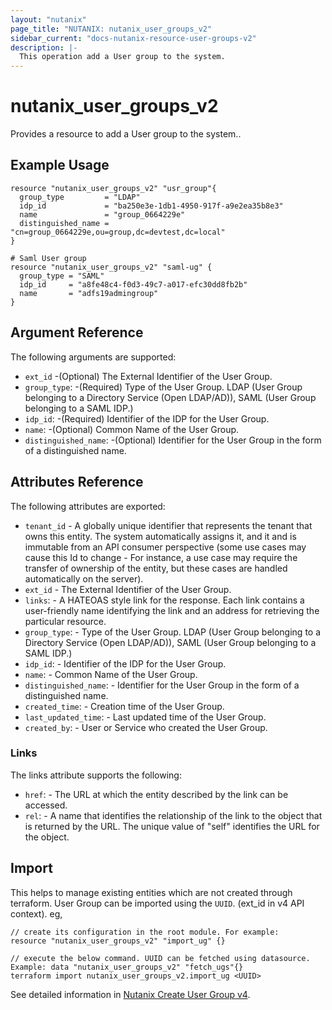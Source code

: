 ```yaml
---
layout: "nutanix"
page_title: "NUTANIX: nutanix_user_groups_v2"
sidebar_current: "docs-nutanix-resource-user-groups-v2"
description: |-
  This operation add a User group to the system.
---
```


# nutanix_user_groups_v2

Provides a resource to add a User group to the system..

## Example Usage

```hcl
resource "nutanix_user_groups_v2" "usr_group"{
  group_type         = "LDAP"
  idp_id             = "ba250e3e-1db1-4950-917f-a9e2ea35b8e3"
  name               = "group_0664229e"
  distinguished_name = "cn=group_0664229e,ou=group,dc=devtest,dc=local"
}

# Saml User group
resource "nutanix_user_groups_v2" "saml-ug" {
  group_type = "SAML"
  idp_id     = "a8fe48c4-f0d3-49c7-a017-efc30dd8fb2b"
  name       = "adfs19admingroup"
}

```

## Argument Reference

The following arguments are supported:

- `ext_id` -(Optional) The External Identifier of the User Group.
- `group_type`: -(Required) Type of the User Group. LDAP (User Group belonging to a Directory Service (Open LDAP/AD)), SAML (User Group belonging to a SAML IDP.)
- `idp_id`: -(Required) Identifier of the IDP for the User Group.
- `name`: -(Optional) Common Name of the User Group.
- `distinguished_name`: -(Optional) Identifier for the User Group in the form of a distinguished name.

## Attributes Reference

The following attributes are exported:

- `tenant_id` - A globally unique identifier that represents the tenant that owns this entity. The system automatically assigns it, and it and is immutable from an API consumer perspective (some use cases may cause this Id to change - For instance, a use case may require the transfer of ownership of the entity, but these cases are handled automatically on the server).
- `ext_id` - The External Identifier of the User Group.
- `links`: - A HATEOAS style link for the response. Each link contains a user-friendly name identifying the link and an address for retrieving the particular resource.
- `group_type`: - Type of the User Group. LDAP (User Group belonging to a Directory Service (Open LDAP/AD)), SAML (User Group belonging to a SAML IDP.)
- `idp_id`: - Identifier of the IDP for the User Group.
- `name`: - Common Name of the User Group.
- `distinguished_name`: - Identifier for the User Group in the form of a distinguished name.
- `created_time`: - Creation time of the User Group.
- `last_updated_time`: - Last updated time of the User Group.
- `created_by`: - User or Service who created the User Group.

### Links

The links attribute supports the following:

- `href`: - The URL at which the entity described by the link can be accessed.
- `rel`: - A name that identifies the relationship of the link to the object that is returned by the URL. The unique value of "self" identifies the URL for the object.

## Import

This helps to manage existing entities which are not created through terraform. User Group can be imported using the `UUID`. (ext_id in v4 API context). eg,

```hcl
// create its configuration in the root module. For example:
resource "nutanix_user_groups_v2" "import_ug" {}

// execute the below command. UUID can be fetched using datasource. Example: data "nutanix_user_groups_v2" "fetch_ugs"{}
terraform import nutanix_user_groups_v2.import_ug <UUID>
```

See detailed information in [Nutanix Create User Group v4](https://developers.nutanix.com/api-reference?namespace=iam&version=v4.0#tag/UserGroups/operation/createUserGroup).

